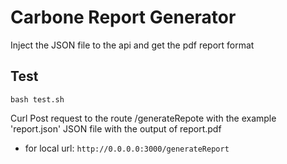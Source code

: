 # Carbone Report Generator

Inject the JSON file to the api and get the pdf report format

## Test
```
bash test.sh
```
Curl Post request to the route /generateRepote with the example 'report.json' JSON file with the output of report.pdf 
- for local url: `http://0.0.0.0:3000/generateReport`
